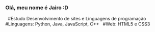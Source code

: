 ### Olá, meu nome é Jairo :D
&nbsp;
#Estudo Desenvolvimento de sites e Linguagens de programação
&nbsp;
#Linguagens: Python, Java, JavaScript, C++
&nbsp;
#Web: HTML5 e CSS3
